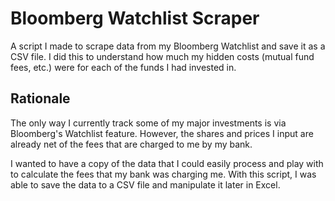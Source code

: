 # Bloomberg Watchlist Scraper
A script I made to scrape data from my Bloomberg Watchlist and save it as a CSV file. I did this to understand how much my hidden costs (mutual fund fees, etc.) were for each of the funds I had invested in.

## Rationale
The only way I currently track some of my major investments is via Bloomberg's Watchlist feature. However, the shares and prices I input are already net of the fees that are charged to me by my bank.

I wanted to have a copy of the data that I could easily process and play with to calculate the fees that my bank was charging me. With this script, I was able to save the data to a CSV file and manipulate it later in Excel.
